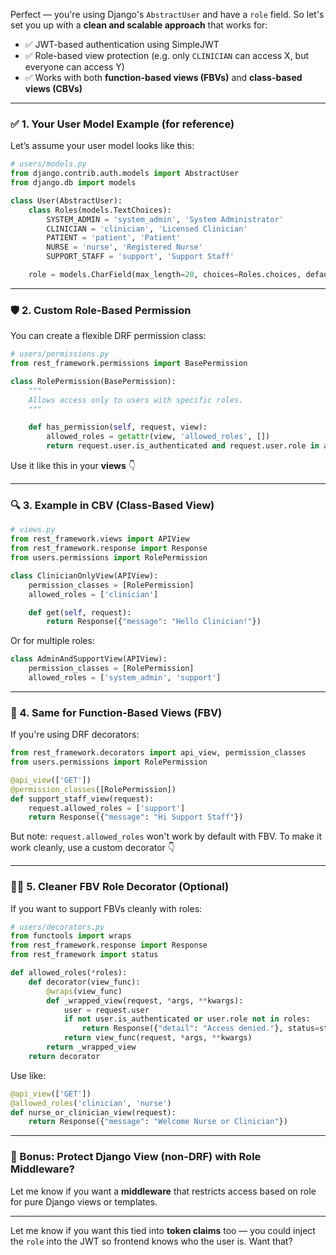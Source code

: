 Perfect — you're using Django's `AbstractUser` and have a `role` field. So let's set you up with a **clean and scalable approach** that works for:

- ✅ JWT-based authentication using SimpleJWT  
- ✅ Role-based view protection (e.g. only `CLINICIAN` can access X, but everyone can access Y)  
- ✅ Works with both **function-based views (FBVs)** and **class-based views (CBVs)**

---

### ✅ 1. Your User Model Example (for reference)

Let’s assume your user model looks like this:

```python
# users/models.py
from django.contrib.auth.models import AbstractUser
from django.db import models

class User(AbstractUser):
    class Roles(models.TextChoices):
        SYSTEM_ADMIN = 'system_admin', 'System Administrator'
        CLINICIAN = 'clinician', 'Licensed Clinician'
        PATIENT = 'patient', 'Patient'
        NURSE = 'nurse', 'Registered Nurse'
        SUPPORT_STAFF = 'support', 'Support Staff'

    role = models.CharField(max_length=20, choices=Roles.choices, default=Roles.PATIENT)
```

---

### 🛡️ 2. Custom Role-Based Permission

You can create a flexible DRF permission class:

```python
# users/permissions.py
from rest_framework.permissions import BasePermission

class RolePermission(BasePermission):
    """
    Allows access only to users with specific roles.
    """

    def has_permission(self, request, view):
        allowed_roles = getattr(view, 'allowed_roles', [])
        return request.user.is_authenticated and request.user.role in allowed_roles
```

Use it like this in your **views** 👇

---

### 🔍 3. Example in CBV (Class-Based View)

```python
# views.py
from rest_framework.views import APIView
from rest_framework.response import Response
from users.permissions import RolePermission

class ClinicianOnlyView(APIView):
    permission_classes = [RolePermission]
    allowed_roles = ['clinician']

    def get(self, request):
        return Response({"message": "Hello Clinician!"})
```

Or for multiple roles:

```python
class AdminAndSupportView(APIView):
    permission_classes = [RolePermission]
    allowed_roles = ['system_admin', 'support']
```

---

### 🔁 4. Same for Function-Based Views (FBV)

If you're using DRF decorators:

```python
from rest_framework.decorators import api_view, permission_classes
from users.permissions import RolePermission

@api_view(['GET'])
@permission_classes([RolePermission])
def support_staff_view(request):
    request.allowed_roles = ['support']
    return Response({"message": "Hi Support Staff"})
```

But note: `request.allowed_roles` won't work by default with FBV. To make it work cleanly, use a custom decorator 👇

---

### 🧙‍♂️ 5. Cleaner FBV Role Decorator (Optional)

If you want to support FBVs cleanly with roles:

```python
# users/decorators.py
from functools import wraps
from rest_framework.response import Response
from rest_framework import status

def allowed_roles(*roles):
    def decorator(view_func):
        @wraps(view_func)
        def _wrapped_view(request, *args, **kwargs):
            user = request.user
            if not user.is_authenticated or user.role not in roles:
                return Response({"detail": "Access denied."}, status=status.HTTP_403_FORBIDDEN)
            return view_func(request, *args, **kwargs)
        return _wrapped_view
    return decorator
```

Use like:

```python
@api_view(['GET'])
@allowed_roles('clinician', 'nurse')
def nurse_or_clinician_view(request):
    return Response({"message": "Welcome Nurse or Clinician"})
```

---

### 🧪 Bonus: Protect Django View (non-DRF) with Role Middleware?

Let me know if you want a **middleware** that restricts access based on role for pure Django views or templates.

---

Let me know if you want this tied into **token claims** too — you could inject the `role` into the JWT so frontend knows who the user is. Want that?